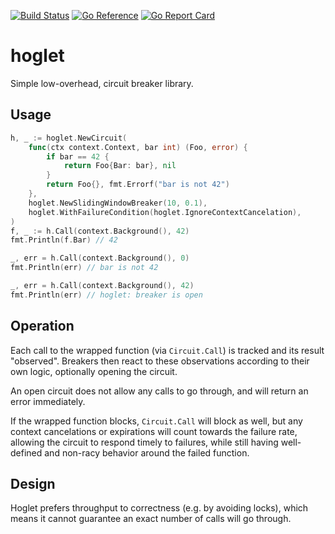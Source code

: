 [![Build Status](https://github.com/exaring/hoglet/actions/workflows/main.yaml/badge.svg)](https://github.com/exaring/hoglet/actions/workflows/main.yaml)
[![Go Reference](https://pkg.go.dev/badge/github.com/exaring/hoglet.svg)](https://pkg.go.dev/github.com/exaring/hoglet)
[![Go Report Card](https://goreportcard.com/badge/github.com/exaring/hoglet)](https://goreportcard.com/report/github.com/exaring/hoglet)

# hoglet

Simple low-overhead, circuit breaker library.

## Usage

```go
h, _ := hoglet.NewCircuit(
    func(ctx context.Context, bar int) (Foo, error) {
        if bar == 42 {
            return Foo{Bar: bar}, nil
        }
        return Foo{}, fmt.Errorf("bar is not 42")
    },
    hoglet.NewSlidingWindowBreaker(10, 0.1),
    hoglet.WithFailureCondition(hoglet.IgnoreContextCancelation),
)
f, _ := h.Call(context.Background(), 42)
fmt.Println(f.Bar) // 42

_, err = h.Call(context.Background(), 0)
fmt.Println(err) // bar is not 42

_, err = h.Call(context.Background(), 42)
fmt.Println(err) // hoglet: breaker is open
```

## Operation

Each call to the wrapped function (via `Circuit.Call`) is tracked and its result "observed". Breakers then react to
these observations according to their own logic, optionally opening the circuit.

An open circuit does not allow any calls to go through, and will return an error immediately.

If the wrapped function blocks, `Circuit.Call` will block as well, but any context cancelations or expirations will
count towards the failure rate, allowing the circuit to respond timely to failures, while still having well-defined and
non-racy behavior around the failed function.


## Design

Hoglet prefers throughput to correctness (e.g. by avoiding locks), which means it cannot guarantee an exact number of
calls will go through.